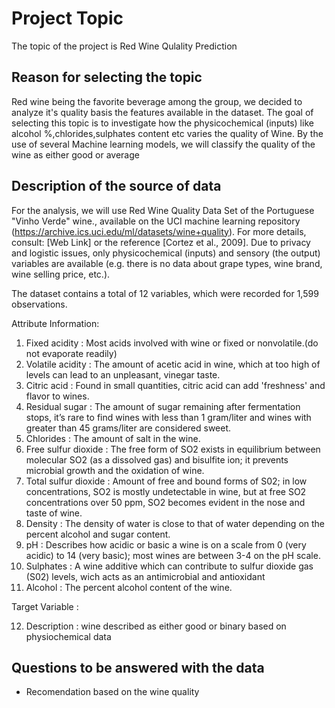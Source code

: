 # Project Topic

The topic of the project is Red Wine Qulality Prediction

## Reason for selecting the topic

Red wine being the favorite beverage among the group, we decided to analyze it's quality basis the features available in the dataset. 
The goal of selecting this topic is to investigate how the physicochemical (inputs) like alcohol %,chlorides,sulphates content etc varies 
the quality of Wine. 
By the use of several Machine learning models, we will classify the quality of the wine as either good or average

## Description of the source of data

For the analysis, we will use Red Wine Quality Data Set of the Portuguese "Vinho Verde" wine., available on the UCI machine learning 
repository (https://archive.ics.uci.edu/ml/datasets/wine+quality). For more details, consult: [Web Link] or the reference [Cortez et al., 
2009]. Due to privacy and logistic issues, only physicochemical (inputs) and sensory (the output) variables are available (e.g. there is no
data about grape types, wine brand, wine selling price, etc.).

The dataset contains a total of 12 variables, which were recorded for 1,599 observations.

Attribute Information:

1. Fixed acidity : Most acids involved with wine or fixed or nonvolatile.(do not evaporate readily)
2. Volatile acidity : The amount of acetic acid in wine, which at too high of levels can lead to an unpleasant, vinegar taste.
3. Citric acid : Found in small quantities, citric acid can add 'freshness' and flavor to wines.
4. Residual sugar : The amount of sugar remaining after fermentation stops, it’s rare to find wines with less than 1 gram/liter and wines 
   with greater than 45 grams/liter are considered sweet.
5. Chlorides : The amount of salt in the wine.
6. Free sulfur dioxide : The free form of SO2 exists in equilibrium between molecular SO2 (as a dissolved gas) and bisulfite ion; it prevents 
   microbial growth and the oxidation of wine.
7. Total sulfur dioxide : Amount of free and bound forms of S02; in low concentrations, SO2 is mostly undetectable in wine, but at free SO2 
   concentrations over 50 ppm, SO2 becomes evident in the nose and taste of wine.
8. Density : The density of water is close to that of water depending on the percent alcohol and sugar content.
9. pH : Describes how acidic or basic a wine is on a scale from 0 (very acidic) to 14 (very basic); most wines are between 3-4 on the pH scale.
10. Sulphates : A wine additive which can contribute to sulfur dioxide gas (S02) levels, wich acts as an antimicrobial and antioxidant
11. Alcohol : The percent alcohol content of the wine.

Target Variable : 

12. Description : wine described as either good or binary based on physiochemical data

## Questions to be answered with the data

- Recomendation based on the wine quality


